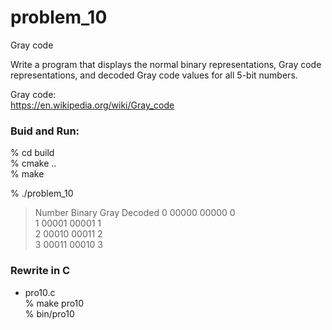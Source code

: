 problem_10  
===============

Gray code    

Write a program that displays the normal binary representations, Gray code representations, and decoded Gray code values for all 5-bit numbers.

Gray code:  
https://en.wikipedia.org/wiki/Gray_code  


### Buid and Run:  
% cd build  
% cmake ..  
% make  

% ./problem_10  
> Number	Binary	Gray	Decoded
> 0	00000	00000	0  
> 1	00001	00001	1  
> 2	00010	00011	2    
> 3	00011	00010	3  


### Rewrite in C  
- pro10.c  
% make pro10  
% bin/pro10


